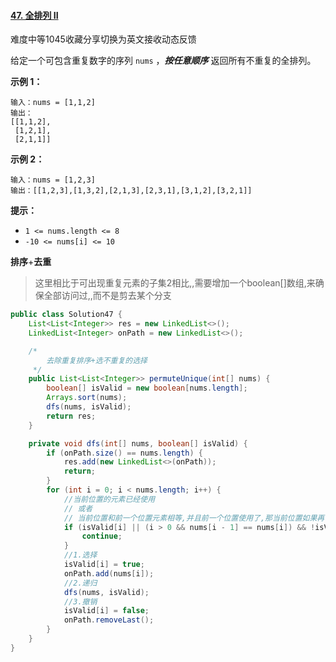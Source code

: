 #### [47. 全排列 II](https://leetcode.cn/problems/permutations-ii/)

难度中等1045收藏分享切换为英文接收动态反馈

给定一个可包含重复数字的序列 `nums` ，***按任意顺序*** 返回所有不重复的全排列。

**示例 1：**

```
输入：nums = [1,1,2]
输出：
[[1,1,2],
 [1,2,1],
 [2,1,1]]
```

**示例 2：**

```
输入：nums = [1,2,3]
输出：[[1,2,3],[1,3,2],[2,1,3],[2,3,1],[3,1,2],[3,2,1]]
```

**提示：**

- `1 <= nums.length <= 8`
- `-10 <= nums[i] <= 10`

**排序**+**去重**

> 这里相比于可出现重复元素的子集2相比,,需要增加一个boolean[]数组,来确保全部访问过,,而不是剪去某个分支

```java
public class Solution47 {
    List<List<Integer>> res = new LinkedList<>();
    LinkedList<Integer> onPath = new LinkedList<>();

    /*
        去除重复排序+选不重复的选择
     */
    public List<List<Integer>> permuteUnique(int[] nums) {
        boolean[] isValid = new boolean[nums.length];
        Arrays.sort(nums);
        dfs(nums, isValid);
        return res;
    }

    private void dfs(int[] nums, boolean[] isValid) {
        if (onPath.size() == nums.length) {
            res.add(new LinkedList<>(onPath));
            return;
        }
        for (int i = 0; i < nums.length; i++) {
            //当前位置的元素已经使用 
            // 或者 
            // 当前位置和前一个位置元素相等,并且前一个位置使用了,那当前位置如果再使用就会出现重复
            if (isValid[i] || (i > 0 && nums[i - 1] == nums[i]) && !isValid[i - 1]) {
                continue;
            }
            //1.选择
            isValid[i] = true;
            onPath.add(nums[i]);
            //2.递归
            dfs(nums, isValid);
            //3.撤销
            isValid[i] = false;
            onPath.removeLast();
        }
    }
}
```